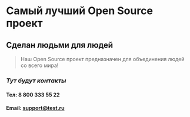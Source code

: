 # Самый лучший Open Source проект

## Сделан людьми для людей

> Наш Open Source проект предназначен для объединения людей со всего мира!

### _Тут будут контакты_

#### Тел: 8 800 333 55 22

#### Email: support@test.ru
